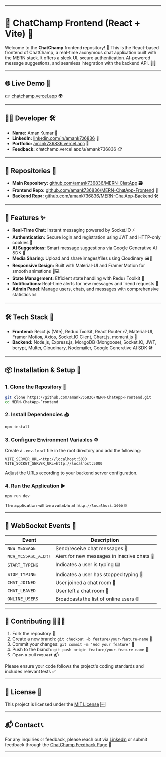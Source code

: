 
---

# 💬 ChatChamp Frontend (React + Vite) 🚀

Welcome to the **ChatChamp** frontend repository! 🎉 This is the React-based frontend of ChatChamp, a real-time anonymous chat application built with the MERN stack. It offers a sleek UI, secure authentication, AI-powered message suggestions, and seamless integration with the backend API. 🧠💬

---

## 🌐 Live Demo 🔗

👉 [chatchamp.vercel.app](https://chatchamp.vercel.app) 🌍

---

## 👨‍💻 Developer 🛠️

* **Name:** Aman Kumar 👤
* **LinkedIn:** [linkedin.com/in/amank736836](https://www.linkedin.com/in/amank736836) 🔗
* **Portfolio:** [amank736836.vercel.app](https://amank736836.vercel.app) 🌟
* **Feedback:** [chatchamp.vercel.app/u/amank736836](https://chatchamp.vercel.app/u/amank736836) 📋

---

## 📂 Repositories 📁

* **Main Repository:** [github.com/amank736836/MERN-ChatApp](https://github.com/amank736836/MERN-ChatApp) 🗃️
* **Frontend Repo:** [github.com/amank736836/MERN-ChatApp-Frontend](https://github.com/amank736836/MERN-ChatApp-Frontend) 🎨
* **Backend Repo:** [github.com/amank736836/MERN-ChatApp-Backend](https://github.com/amank736836/MERN-ChatApp-Backend) 🛠️

---

## 🚀 Features ✨

* **Real-Time Chat:** Instant messaging powered by Socket.IO ⚡
* **Authentication:** Secure login and registration using JWT and HTTP-only cookies 🔐
* **AI Suggestions:** Smart message suggestions via Google Generative AI SDK 🤖
* **Media Sharing:** Upload and share images/files using Cloudinary 🖼️📁
* **Responsive Design:** Built with Material-UI and Framer Motion for smooth animations 📱💻
* **State Management:** Efficient state handling with Redux Toolkit 🧰
* **Notifications:** Real-time alerts for new messages and friend requests 🔔
* **Admin Panel:** Manage users, chats, and messages with comprehensive statistics 📊

---

## 🛠️ Tech Stack 🧱

* **Frontend:** React.js (Vite), Redux Toolkit, React Router v7, Material-UI, Framer Motion, Axios, Socket.IO Client, Chart.js, moment.js 🧩
* **Backend:** Node.js, Express.js, MongoDB (Mongoose), Socket.IO, JWT, bcrypt, Multer, Cloudinary, Nodemailer, Google Generative AI SDK 🛠️

---

## 📦 Installation & Setup 🧰

### 1. Clone the Repository 🧬

```bash
git clone https://github.com/amank736836/MERN-ChatApp-Frontend.git
cd MERN-ChatApp-Frontend
```

### 2. Install Dependencies 📥

```bash
npm install
```

### 3. Configure Environment Variables ⚙️

Create a `.env.local` file in the root directory and add the following:

```env
VITE_SERVER_URL=http://localhost:5000
VITE_SOCKET_SERVER_URL=http://localhost:5000
```

Adjust the URLs according to your backend server configuration.

### 4. Run the Application ▶️

```bash
npm run dev
```

The application will be available at `http://localhost:3000` 🌐

---

## 🔌 WebSocket Events 📡

| Event               | Description                                 |
| ------------------- | ------------------------------------------- |
| `NEW_MESSAGE`       | Send/receive chat messages 💬               |
| `NEW_MESSAGE_ALERT` | Alert for new messages in inactive chats 🚨 |
| `START_TYPING`      | Indicates a user is typing ⌨️               |
| `STOP_TYPING`       | Indicates a user has stopped typing 🛑      |
| `CHAT_JOINED`       | User joined a chat room 👥                  |
| `CHAT_LEAVED`       | User left a chat room 🚪                    |
| `ONLINE_USERS`      | Broadcasts the list of online users 🌐      |

---

## 🤝 Contributing 🧑‍🤝‍🧑

1. Fork the repository 🍴
2. Create a new branch: `git checkout -b feature/your-feature-name` 🌿
3. Commit your changes: `git commit -m 'Add your feature'` 📝
4. Push to the branch: `git push origin feature/your-feature-name` 🚀
5. Open a pull request 📬

Please ensure your code follows the project's coding standards and includes relevant tests ✅

---

## 📄 License 📜

This project is licensed under the [MIT License](LICENSE) 🆓

---

## 📬 Contact 📞

For any inquiries or feedback, please reach out via [LinkedIn](https://www.linkedin.com/in/amank736836) or submit feedback through the [ChatChamp Feedback Page](https://chatchamp.vercel.app/u/amank736836) 💌

---
